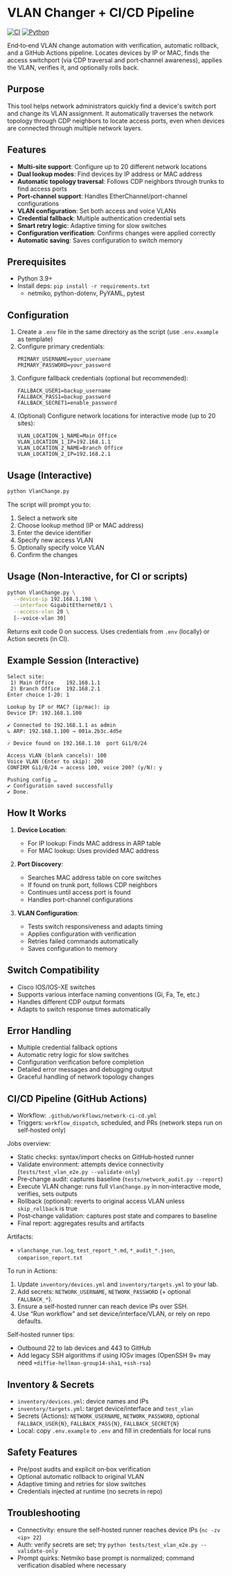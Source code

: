 # VLAN Changer + CI/CD Pipeline

[![CI](https://img.shields.io/github/actions/workflow/status/OWNER/REPO/network-ci-cd.yml?branch=main&label=CI%2FCD)](https://github.com/OWNER/REPO/actions/workflows/network-ci-cd.yml)
[![Python](https://img.shields.io/badge/Python-3.9%2B-blue.svg)](https://www.python.org/downloads/)

End‑to‑end VLAN change automation with verification, automatic rollback, and a GitHub Actions pipeline. Locates devices by IP or MAC, finds the access switchport (via CDP traversal and port‑channel awareness), applies the VLAN, verifies it, and optionally rolls back.

## Purpose

This tool helps network administrators quickly find a device's switch port and change its VLAN assignment. It automatically traverses the network topology through CDP neighbors to locate access ports, even when devices are connected through multiple network layers.

## Features

- **Multi-site support**: Configure up to 20 different network locations
- **Dual lookup modes**: Find devices by IP address or MAC address
- **Automatic topology traversal**: Follows CDP neighbors through trunks to find access ports
- **Port-channel support**: Handles EtherChannel/port-channel configurations
- **VLAN configuration**: Set both access and voice VLANs
- **Credential fallback**: Multiple authentication credential sets
- **Smart retry logic**: Adaptive timing for slow switches
- **Configuration verification**: Confirms changes were applied correctly
- **Automatic saving**: Saves configuration to switch memory

## Prerequisites

- Python 3.9+
- Install deps: `pip install -r requirements.txt`
  - netmiko, python-dotenv, PyYAML, pytest

## Configuration

1. Create a `.env` file in the same directory as the script (use `.env.example` as template)
2. Configure primary credentials:
   ```
   PRIMARY_USERNAME=your_username
   PRIMARY_PASSWORD=your_password
   ```
3. Configure fallback credentials (optional but recommended):
   ```
   FALLBACK_USER1=backup_username
   FALLBACK_PASS1=backup_password
   FALLBACK_SECRET1=enable_password
   ```
4. (Optional) Configure network locations for interactive mode (up to 20 sites):
   ```
   VLAN_LOCATION_1_NAME=Main Office
   VLAN_LOCATION_1_IP=192.168.1.1
   VLAN_LOCATION_2_NAME=Branch Office
   VLAN_LOCATION_2_IP=192.168.2.1
   ```

## Usage (Interactive)

```bash
python VlanChange.py
```

The script will prompt you to:
1. Select a network site
2. Choose lookup method (IP or MAC address)
3. Enter the device identifier
4. Specify new access VLAN
5. Optionally specify voice VLAN
6. Confirm the changes

## Usage (Non‑Interactive, for CI or scripts)

```bash
python VlanChange.py \
  --device-ip 192.168.1.198 \
  --interface GigabitEthernet0/1 \
  --access-vlan 20 \
  [--voice-vlan 30]
```

Returns exit code 0 on success. Uses credentials from `.env` (locally) or Action secrets (in CI).

## Example Session (Interactive)

```
Select site:
 1) Main Office    192.168.1.1
 2) Branch Office  192.168.2.1
Enter choice 1-20: 1

Lookup by IP or MAC? (ip/mac): ip
Device IP: 192.168.1.100

✔ Connected to 192.168.1.1 as admin
↳ ARP: 192.168.1.100 → 001a.2b3c.4d5e

✓ Device found on 192.168.1.10  port Gi1/0/24

Access VLAN (blank cancels): 100
Voice VLAN (Enter to skip): 200
CONFIRM Gi1/0/24 → access 100, voice 200? (y/N): y

Pushing config …
✔ Configuration saved successfully
✔ Done.
```

## How It Works

1. **Device Location**: 
   - For IP lookup: Finds MAC address in ARP table
   - For MAC lookup: Uses provided MAC address
   
2. **Port Discovery**:
   - Searches MAC address table on core switches
   - If found on trunk port, follows CDP neighbors
   - Continues until access port is found
   - Handles port-channel configurations

3. **VLAN Configuration**:
   - Tests switch responsiveness and adapts timing
   - Applies configuration with verification
   - Retries failed commands automatically
   - Saves configuration to memory

## Switch Compatibility

- Cisco IOS/IOS-XE switches
- Supports various interface naming conventions (Gi, Fa, Te, etc.)
- Handles different CDP output formats
- Adapts to switch response times automatically

## Error Handling

- Multiple credential fallback options
- Automatic retry logic for slow switches
- Configuration verification before completion
- Detailed error messages and debugging output
- Graceful handling of network topology changes

## CI/CD Pipeline (GitHub Actions)

- Workflow: `.github/workflows/network-ci-cd.yml`
- Triggers: `workflow_dispatch`, scheduled, and PRs (network steps run on self‑hosted only)

Jobs overview:
- Static checks: syntax/import checks on GitHub‑hosted runner
- Validate environment: attempts device connectivity (`tests/test_vlan_e2e.py --validate-only`)
- Pre‑change audit: captures baseline (`tests/network_audit.py --report`)
- Execute VLAN change: runs full `VlanChange.py` in non‑interactive mode, verifies, sets outputs
- Rollback (optional): reverts to original access VLAN unless `skip_rollback` is true
- Post‑change validation: captures post state and compares to baseline
- Final report: aggregates results and artifacts

Artifacts:
- `vlanchange_run.log`, `test_report_*.md`, `*_audit_*.json`, `comparison_report.txt`

To run in Actions:
1) Update `inventory/devices.yml` and `inventory/targets.yml` to your lab.
2) Add secrets: `NETWORK_USERNAME`, `NETWORK_PASSWORD` (+ optional `FALLBACK_*`).
3) Ensure a self‑hosted runner can reach device IPs over SSH.
4) Use “Run workflow” and set device/interface/VLAN, or rely on repo defaults.

Self‑hosted runner tips:
- Outbound 22 to lab devices and 443 to GitHub
- Add legacy SSH algorithms if using IOSv images (OpenSSH 9+ may need `+diffie-hellman-group14-sha1`, `+ssh-rsa`)

## Inventory & Secrets

- `inventory/devices.yml`: device names and IPs
- `inventory/targets.yml`: target device/interface and `test_vlan`
- Secrets (Actions): `NETWORK_USERNAME`, `NETWORK_PASSWORD`, optional `FALLBACK_USER{N}`, `FALLBACK_PASS{N}`, `FALLBACK_SECRET{N}`
- Local: copy `.env.example` to `.env` and fill in credentials for local runs

## Safety Features

- Pre/post audits and explicit on‑box verification
- Optional automatic rollback to original VLAN
- Adaptive timing and retries for slow switches
- Credentials injected at runtime (no secrets in repo)

## Troubleshooting

- Connectivity: ensure the self‑hosted runner reaches device IPs (`nc -zv <ip> 22`)
- Auth: verify secrets are set; try `python tests/test_vlan_e2e.py --validate-only`
- Prompt quirks: Netmiko base prompt is normalized; command verification disabled where necessary
